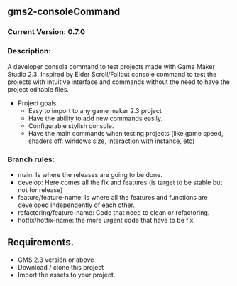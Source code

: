 ## gms2-consoleCommand
 
### Current Version: 0.7.0

### Description:

A developer consola command to test projects made with Game Maker Studio 2.3. Inspired by Elder Scroll/Fallout console command to test the projects with intuitive interface and commands without the need to have the project editable files.

- Project goals:
  * Easy to import to any game maker 2.3 project
  * Have the ability to add new commands easily.
  * Configurable stylish console.
  * Have the main commands when testing projects (like game speed, shaders off, windows size, interaction with instance, etc)


### Branch rules:

- main: Is where the releases are going to be done.
- develop: Here comes all the fix and features (is target to be stable but not for release)
- feature/feature-name: Is where all the features and functions are developed independently of each other.
- refactoring/feature-name: Code that need to clean or refactoring.
- hotfix/hotfix-name: the more urgent code that have to be fix.

## Requirements.

- GMS 2.3 versión or above
- Download / clone this project
- Import the assets to your project.
